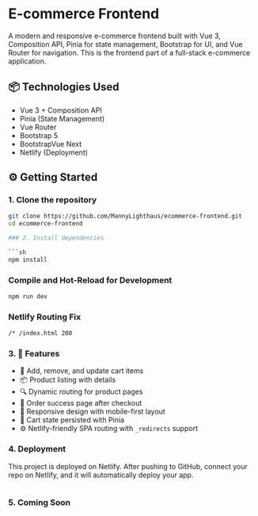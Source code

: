 # E-commerce Frontend

A modern and responsive e-commerce frontend built with Vue 3, Composition API, Pinia for state management, Bootstrap for UI, and Vue Router for navigation. This is the frontend part of a full-stack e-commerce application.

## 📦 Technologies Used

- Vue 3 + Composition API
- Pinia (State Management)
- Vue Router
- Bootstrap 5
- BootstrapVue Next
- Netlify (Deployment)

## ⚙️ Getting Started

### 1. Clone the repository

````bash
git clone https://github.com/MannyLighthaus/ecommerce-frontend.git
cd ecommerce-frontend

### 2. Install dependencies

```sh
npm install
````

### Compile and Hot-Reload for Development

```sh
npm run dev
```

### Netlify Routing Fix

```sh
/* /index.html 200
```

### 3. 🚀 Features

- 🛒 Add, remove, and update cart items
- 📦 Product listing with details
- 🔍 Dynamic routing for product pages
- 🎉 Order success page after checkout
- 📱 Responsive design with mobile-first layout
- 💾 Cart state persisted with Pinia
- ⚙️ Netlify-friendly SPA routing with `_redirects` support

### 4. Deployment

This project is deployed on Netlify. After pushing to GitHub, connect your repo on Netlify, and it will automatically deploy your app.

```

```

### 5. Coming Soon
